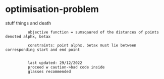 # optimisation-problem
stuff things and death



              objective function = sumsqaured of the distances of points denoted alphx, betax

              constraints: point alphx, betax must lie between corresponding start and end point
              
              
              last updated: 29/12/2022
              proceed w caution->bad code inside
              glasses recommended
